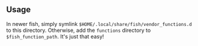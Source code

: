 ## Usage
In newer fish, simply symlink `$HOME/.local/share/fish/vendor_functions.d` to this directory.
Otherwise, add the `functions` directory to `$fish_function_path`. 
It's just that easy!

